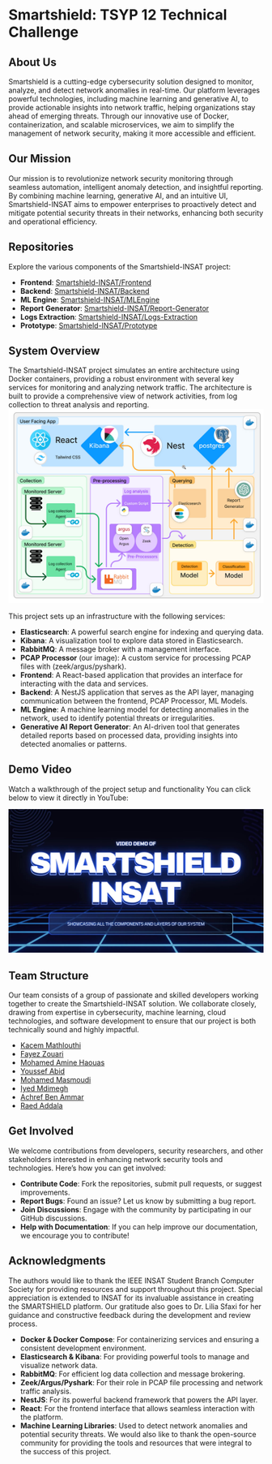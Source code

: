 # Smartshield: TSYP 12 Technical Challenge

## About Us
Smartshield is a cutting-edge cybersecurity solution designed to monitor, analyze, and detect network anomalies in real-time. Our platform leverages powerful technologies, including machine learning and generative AI, to provide actionable insights into network traffic, helping organizations stay ahead of emerging threats. Through our innovative use of Docker, containerization, and scalable microservices, we aim to simplify the management of network security, making it more accessible and efficient.

## Our Mission
Our mission is to revolutionize network security monitoring through seamless automation, intelligent anomaly detection, and insightful reporting. By combining machine learning, generative AI, and an intuitive UI, Smartshield-INSAT aims to empower enterprises to proactively detect and mitigate potential security threats in their networks, enhancing both security and operational efficiency.

## Repositories
Explore the various components of the Smartshield-INSAT project:

- **Frontend**: [Smartshield-INSAT/Frontend](https://github.com/Smartshield-INSAT/Frontend)
- **Backend**: [Smartshield-INSAT/Backend](https://github.com/Smartshield-INSAT/Backend)
- **ML Engine**: [Smartshield-INSAT/MLEngine](https://github.com/Smartshield-INSAT/MLEngine)
- **Report Generator**: [Smartshield-INSAT/Report-Generator](https://github.com/Smartshield-INSAT/Report-Generator)
- **Logs Extraction**: [Smartshield-INSAT/Logs-Extraction](https://github.com/Smartshield-INSAT/Logs-Extraction)
- **Prototype**: [Smartshield-INSAT/Prototype](https://github.com/Smartshield-INSAT/Prototype)

## System Overview
The Smartshield-INSAT project simulates an entire architecture using Docker containers, providing a robust environment with several key services for monitoring and analyzing network traffic. The architecture is built to provide a comprehensive view of network activities, from log collection to threat analysis and reporting.
![alt text](img.png)

This project sets up an infrastructure with the following services:

- **Elasticsearch**: A powerful search engine for indexing and querying data.
- **Kibana**: A visualization tool to explore data stored in Elasticsearch.
- **RabbitMQ**: A message broker with a management interface.
- **PCAP Processor** (our image): A custom service for processing PCAP files with (zeek/argus/pyshark).
- **Frontend**: A React-based application that provides an interface for interacting with the data and services. 
- **Backend**: A NestJS application that serves as the API layer, managing communication between the frontend, PCAP Processor, ML Models.
- **ML Engine**: A machine learning model for detecting anomalies in the network, used to identify potential threats or irregularities.
- **Generative AI Report Generator**: An AI-driven tool that generates detailed reports based on processed data, providing insights into detected anomalies or patterns.

## Demo Video
Watch a walkthrough of the project setup and functionality 
You can click below to view it directly in YouTube:

[![Demo Video Thumbnail](thbnail.jpg)](https://youtu.be/2Nd6C_SpXak)

## Team Structure
Our team consists of a group of passionate and skilled developers working together to create the Smartshield-INSAT solution. We collaborate closely, drawing from expertise in cybersecurity, machine learning, cloud technologies, and software development to ensure that our project is both technically sound and highly impactful.
- [Kacem Mathlouthi](https://github.com/KacemMathlouthi)
- [Fayez Zouari](https://github.com/fayezzouari)
- [Mohamed Amine Haouas](https://github.com/safina57)
- [Youssef Abid](https://github.com/abid-youssef)
- [Mohamed Masmoudi](https://github.com/enigma522)
- [Iyed Mdimegh](https://github.com/iyedmdimegh)
- [Achref Ben Ammar](https://github.com/achrefbenammar404)
- [Raed Addala](https://github.com/RaedAddala)

## Get Involved
We welcome contributions from developers, security researchers, and other stakeholders interested in enhancing network security tools and technologies. Here’s how you can get involved:
- **Contribute Code**: Fork the repositories, submit pull requests, or suggest improvements.
- **Report Bugs**: Found an issue? Let us know by submitting a bug report.
- **Join Discussions**: Engage with the community by participating in our GitHub discussions.
- **Help with Documentation**: If you can help improve our documentation, we encourage you to contribute!

## Acknowledgments
The authors would like to thank the IEEE INSAT Student Branch Computer Society for providing resources and support throughout this project. Special appreciation is extended to INSAT for its invaluable assistance in creating the SMARTSHIELD platform. Our gratitude also goes to Dr. Lilia Sfaxi for her guidance and constructive feedback during the development and review process.

- **Docker & Docker Compose**: For containerizing services and ensuring a consistent development environment.
- **Elasticsearch & Kibana**: For providing powerful tools to manage and visualize network data.
- **RabbitMQ**: For efficient log data collection and message brokering.
- **Zeek/Argus/Pyshark**: For their role in PCAP file processing and network traffic analysis.
- **NestJS**: For its powerful backend framework that powers the API layer.
- **React**: For the frontend interface that allows seamless interaction with the platform.
- **Machine Learning Libraries**: Used to detect network anomalies and potential security threats.
We would also like to thank the open-source community for providing the tools and resources that were integral to the success of this project.
